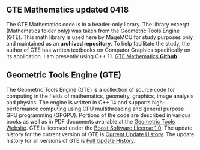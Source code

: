 ## GTE Mathematics updated 0418

The GTE Mathematics code is in a header-only library. The library excerpt 
(Mathematics folder only) was taken from the Geometric Tools Engine (GTE).
This math library is used here by MageMCU for study purposes only and 
maintained as an **archived repository**. To help facilitate the study, the 
author of GTE has written textbooks on Computer Graphics specifically on 
its application. I am presently using C++ 11. 
[GTE Mathematics **Github**](https://github.com/davideberly/GeometricTools/tree/master/GTE/Mathematics)

## Geometric Tools Engine (GTE)

The Geometric Tools Engine (GTE) is a collection of source code for computing
in the fields of mathematics, geometry, graphics, image analysis and physics.
The engine is written in C++ 14 and supports high-performance computing using
CPU multithreading and general purpose GPU programming (GPGPU). Portions of
the code are described in various books as well as in PDF documents available
at the
[Geometric Tools Website](https://www.geometrictools.com). GTE is
licensed under the
[Boost Software License 1.0](https://www.boost.org/LICENSE_1_0.txt).
The update history for the current version of GTE is
[Current Update History](https://github.com/davideberly/GeometricTools/blob/master/GTE/Gte6UpdateHistory.pdf).
The update history for all versions of GTE is
[Full Update History](https://github.com/davideberly/GeometricTools/blob/master/GTE/GteFullUpdateHistory.pdf).
